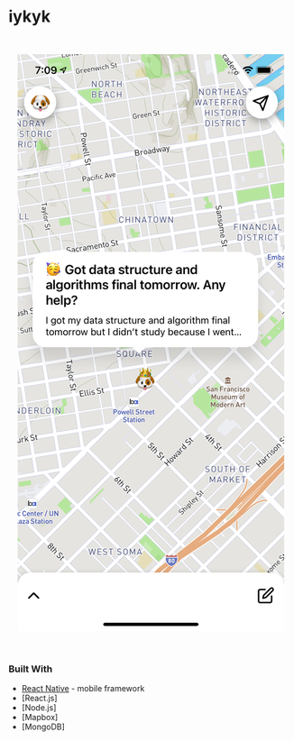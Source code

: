 # iykyk

<br />
    <p align="center">
        <img src="./frontend/screenshot.png" alt="Logo">
    </p>
<br/>

### Built With

* [React Native](https://reactnative.dev/) - mobile framework
* [React.js]
* [Node.js]
* [Mapbox]
* [MongoDB]